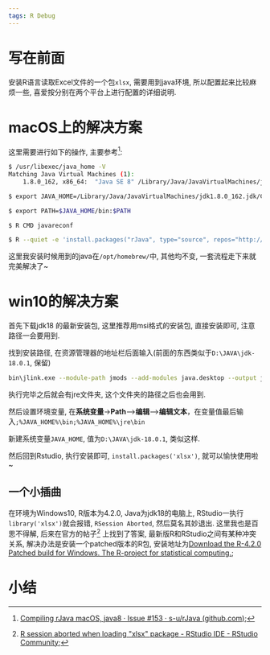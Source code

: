 ```yaml
---
tags: R Debug
---
```


# 写在前面

安装R语言读取Excel文件的一个包`xlsx`, 需要用到java环境, 所以配置起来比较麻烦一些, 喜爱按分别在两个平台上进行配置的详细说明. 

# macOS上的解决方案

这里需要进行如下的操作, 主要参考[^2]:

```bash
$ /usr/libexec/java_home -V
Matching Java Virtual Machines (1):
    1.8.0_162, x86_64:	"Java SE 8"	/Library/Java/JavaVirtualMachines/jdk1.8.0_162.jdk/Contents/Home

$ export JAVA_HOME=/Library/Java/JavaVirtualMachines/jdk1.8.0_162.jdk/Contents/Home

$ export PATH=$JAVA_HOME/bin:$PATH

$ R CMD javareconf

$ R --quiet -e 'install.packages("rJava", type="source", repos="http://cran.us.r-project.org")'
```

这里我安装时候用到的java在`/opt/homebrew/`中, 其他均不变, 一套流程走下来就完美解决了~





# win10的解决方案

首先下载jdk18 的最新安装包, 这里推荐用msi格式的安装包, 直接安装即可, 注意路径一会要用到. 

找到安装路径, 在资源管理器的地址栏后面输入(前面的东西类似于`D:\JAVA\jdk-18.0.1`, 保留)

```bash
bin\jlink.exe --module-path jmods --add-modules java.desktop --output jre
```

执行完毕之后就会有jre文件夹, 这个文件夹的路径之后也会用到. 

然后设置环境变量, 在**系统变量**->**Path**–>**编辑**–>**编辑文本**，在变量值最后输入`;%JAVA_HOME%\bin;%JAVA_HOME%\jre\bin`

新建系统变量`JAVA_HOME`, 值为`D:\JAVA\jdk-18.0.1`, 类似这样. 

然后回到Rstudio, 执行安装即可, `install.packages('xlsx')`, 就可以愉快使用啦~

## 一个小插曲

在环境为Windows10, R版本为4.2.0, Java为jdk18的电脑上, RStudio一执行`library('xlsx')`就会报错, `RSession Aborted`, 然后莫名其妙退出. 这里我也是百思不得解, 后来在官方的帖子[^1] 上找到了答案, 最新版R和RStudio之间有某种冲突关系, 解决办法是安装一个patched版本的R包, 安装地址为[Download the R-4.2.0 Patched build for Windows. The R-project for statistical computing.](https://cran.r-project.org/bin/windows/base/rpatched.html); 

# 小结





[^1]:[R session aborted when loading "xlsx" package - RStudio IDE - RStudio Community](https://community.rstudio.com/t/r-session-aborted-when-loading-xlsx-package/135572/4);
[^2]:[Compiling rJava macOS, java8 · Issue #153 · s-u/rJava (github.com)](https://github.com/s-u/rJava/issues/153);